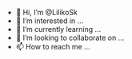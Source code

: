 - 👋 Hi, I’m @LilikoSk
- 👀 I’m interested in ...
- 🌱 I’m currently learning ...
- 💞️ I’m looking to collaborate on ...
- 📫 How to reach me ...
    
<!---LilikoSk/LilikoSk is a ✨ special ✨ repository because its `README.md` (this file) appears on your GitHub profile.
You can click the Preview link to take a look at your changes.--->

